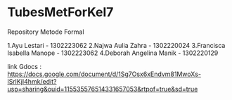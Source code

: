 # TubesMetForKel7
Repository Metode Formal

1.Ayu Lestari - 1302223062 
2.Najwa Aulia Zahra - 1302220024
3.Francisca Isabella Manope - 1302223062
4.Deborah Angelina Manik - 1302220129

link Gdocs :
https://docs.google.com/document/d/1Sg7Osx6xEndvm81MwoXs-lSrlKjI4hmk/edit?usp=sharing&ouid=115535576514331657053&rtpof=true&sd=true
